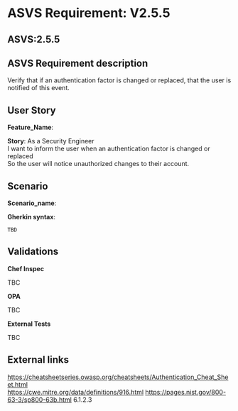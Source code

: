 # ASVS Requirement: V2.5.5

## ASVS:2.5.5

## ASVS Requirement description

Verify that if an authentication factor is changed or replaced, that the user is notified of this event.

## User Story

**Feature_Name**: 

**Story**:
As a Security Engineer\
I want to inform the user when an authentication factor is changed or replaced\
So the user will notice unauthorized changes to their account.

## Scenario

**Scenario_name**: 

**Gherkin syntax**:

```gherkin
TBD
```

## Validations

**Chef Inspec**

TBC

**OPA**

TBC

**External Tests**

TBC

## External links

<https://cheatsheetseries.owasp.org/cheatsheets/Authentication_Cheat_Sheet.html> \
<https://cwe.mitre.org/data/definitions/916.html>
<https://pages.nist.gov/800-63-3/sp800-63b.html> 6.1.2.3

